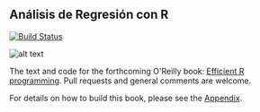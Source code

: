 ## Análisis de Regresión con R
[![Build Status](https://travis-ci.com/fhernanb/libro_regresion.svg?branch=master)](https://travis-ci.org/fhernanb/libro_regresion) 

![alt text](figures/f0_front_scale.png)

The text and code for the forthcoming O'Reilly book: [Efficient R programming](https://csgillespie.github.io/efficientR/). Pull requests and general comments are welcome.

For details on how to build this book, please see the [Appendix](https://csgillespie.github.io/efficientR/building-the-book-from-source.html).